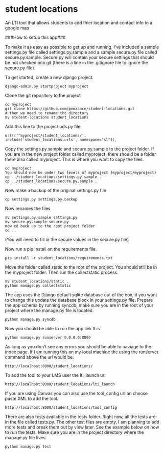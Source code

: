 student locations
=================

An LTI tool that allows students to add thier location and contact info to a google map

###How to setup this app###

To make it as easy as possible to get up and running, I've included a sample settings.py file called settings.py.sample
and a sample secure.py file called secure.py.sample. Secure.py will contain your secure settings that should be not checked into
git (there is a line in the .gitignore file to ignore the secure.py file). 

To get started, create a new django project.

```
django-admin.py startproject myproject
```

Clone the git repository to the project

```
cd myproject
git clone https://github.com/penzance/student-locations.git
# then we need to rename the directory
mv student-locations student_locations
```

Add this line to the project urls.py file
```
url(r'^myproject/student_locations/', include('student_locations.urls', namespace="sl")),
```

Copy the settings.py.sample and secure.py.sample to the project folder. If you are in the new project folder called myproject, there should be a folder there also called myproject. This is where you want to copy the files.

```
cd myproject
You should now be under two levels of myproject (myproject/myproject)
cp ../student_locations/settings.py.sample .
cp ../student_locations/secure.py.sample .
```

Now make a backup of the original settings.py file

```
cp settings.py settings.py.backup
```

Now renames the files

```
mv settings.py.sample settings.py
mv secure.py.sample secure.py
now cd back up to the root project folder
cd ..
```
(You will need to fill in the secure values in the secure.py file)

Now run a pip install on the
requirements file.
```
pip install -r student_locations/requirements.txt
```

Move the folder called static to the root of the project.
You should still be in the myproject folder. Then run the collectstatic process.
```
mv student_locations/static .
python manage.py collectstatic
```

The app uses the Django default sqlite database out of the box, if you want to change this update the database block in your settings.py file. Prepare the app schema by running syncdb, make sure you are in the root of your project where the manage.py 
file is located.
```
python manage.py syncdb
```

Now you should be able to run the app liek this

```
python manage.py runserver 0.0.0.0:8000
```

As long as you don't see any errors you should be able to naviage to the index page. If I am running this on my local machine the using the runserver command above the url would be:
```
http://localhost:8000/student_locations/
```
To add the tool to your LMS user the lti_launch url
```
http://localhost:8000/student_locations/lti_launch
```

If you are using Canvas you can also use the tool_config url an choose paste XML to add the tool.
```
http://localhost:8000/student_locations/tool_config
```

There are also tests available in the tests folder. Right now, all the tests are in the file called tests.py. The other test files are empty, I am planning to add more tests and break them out by view later. See the example below on how to run the tests. Make sure you are in the project directory where the manage.py file lives.

```
python manage.py test
```
